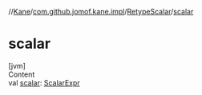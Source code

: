//[Kane](../../index.md)/[com.github.jomof.kane.impl](../index.md)/[RetypeScalar](index.md)/[scalar](scalar.md)



# scalar  
[jvm]  
Content  
val [scalar](scalar.md): [ScalarExpr](../../com.github.jomof.kane/-scalar-expr/index.md)  



